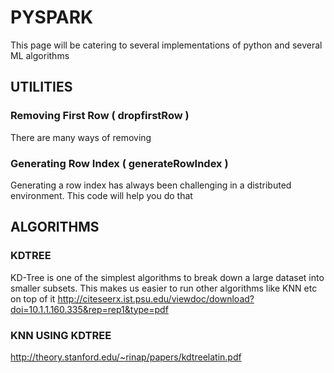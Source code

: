 # PYSPARK
This page will be catering to several implementations of python and several ML algorithms

## UTILITIES

### Removing First Row ( dropfirstRow )
There are many ways of removing 

### Generating Row Index ( generateRowIndex )
Generating a row index has always been challenging in a distributed environment. This code will help you do that

## ALGORITHMS

### KDTREE 
KD-Tree is one of the simplest algorithms to break down a large dataset into smaller subsets. This makes us easier to run other algorithms like KNN etc on top of it
http://citeseerx.ist.psu.edu/viewdoc/download?doi=10.1.1.160.335&rep=rep1&type=pdf

### KNN USING KDTREE
http://theory.stanford.edu/~rinap/papers/kdtreelatin.pdf
